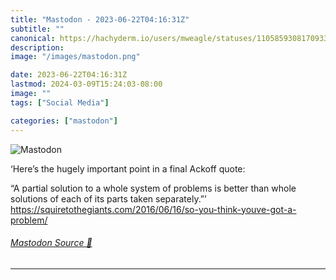 ```yaml
---
title: "Mastodon - 2023-06-22T04:16:31Z"
subtitle: ""
canonical: https://hachyderm.io/users/mweagle/statuses/110585930817093378
description:
image: "/images/mastodon.png"

date: 2023-06-22T04:16:31Z
lastmod: 2024-03-09T15:24:03-08:00
image: ""
tags: ["Social Media"]

categories: ["mastodon"]
---
```

![Mastodon](/images/mastodon.png)

<p>‘Here’s the hugely important point in a final Ackoff quote:</p><p>“A partial solution to a whole system of problems is better than whole solutions of each of its parts taken separately.”’<br /><a href="https://squiretothegiants.com/2016/06/16/so-you-think-youve-got-a-problem/" target="_blank" rel="nofollow noopener noreferrer" translate="no"><span class="invisible">https://</span><span class="ellipsis">squiretothegiants.com/2016/06/</span><span class="invisible">16/so-you-think-youve-got-a-problem/</span></a></p>


###### [Mastodon Source 🐘](https://hachyderm.io/@mweagle/110585930817093378)

___
